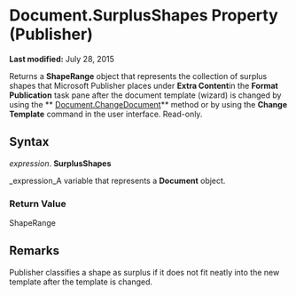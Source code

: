 
# Document.SurplusShapes Property (Publisher)

 **Last modified:** July 28, 2015

Returns a  **ShapeRange** object that represents the collection of surplus shapes that Microsoft Publisher places under **Extra Content**in the  **Format Publication** task pane after the document template (wizard) is changed by using the ** [Document.ChangeDocument](c6defa92-99fb-973b-6bb2-e3c2a1b0a4f3.md)** method or by using the **Change Template** command in the user interface. Read-only.

## Syntax

 _expression_. **SurplusShapes**

 _expression_A variable that represents a  **Document** object.


### Return Value

ShapeRange


## Remarks

Publisher classifies a shape as surplus if it does not fit neatly into the new template after the template is changed.

